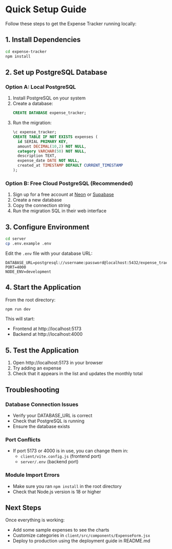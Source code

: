 # Quick Setup Guide

Follow these steps to get the Expense Tracker running locally:

## 1. Install Dependencies

```bash
cd expense-tracker
npm install
```

## 2. Set up PostgreSQL Database

### Option A: Local PostgreSQL
1. Install PostgreSQL on your system
2. Create a database:
   ```sql
   CREATE DATABASE expense_tracker;
   ```
3. Run the migration:
   ```sql
   \c expense_tracker;
   CREATE TABLE IF NOT EXISTS expenses (
     id SERIAL PRIMARY KEY,
     amount DECIMAL(10,2) NOT NULL,
     category VARCHAR(50) NOT NULL,
     description TEXT,
     expense_date DATE NOT NULL,
     created_at TIMESTAMP DEFAULT CURRENT_TIMESTAMP
   );
   ```

### Option B: Free Cloud PostgreSQL (Recommended)
1. Sign up for a free account at [Neon](https://neon.tech) or [Supabase](https://supabase.com)
2. Create a new database
3. Copy the connection string
4. Run the migration SQL in their web interface

## 3. Configure Environment

```bash
cd server
cp .env.example .env
```

Edit the `.env` file with your database URL:
```env
DATABASE_URL=postgresql://username:password@localhost:5432/expense_tracker
PORT=4000
NODE_ENV=development
```

## 4. Start the Application

From the root directory:
```bash
npm run dev
```

This will start:
- Frontend at http://localhost:5173
- Backend at http://localhost:4000

## 5. Test the Application

1. Open http://localhost:5173 in your browser
2. Try adding an expense
3. Check that it appears in the list and updates the monthly total

## Troubleshooting

### Database Connection Issues
- Verify your DATABASE_URL is correct
- Check that PostgreSQL is running
- Ensure the database exists

### Port Conflicts
- If port 5173 or 4000 is in use, you can change them in:
  - `client/vite.config.js` (frontend port)
  - `server/.env` (backend port)

### Module Import Errors
- Make sure you ran `npm install` in the root directory
- Check that Node.js version is 18 or higher

## Next Steps

Once everything is working:
- Add some sample expenses to see the charts
- Customize categories in `client/src/components/ExpenseForm.jsx`
- Deploy to production using the deployment guide in README.md
